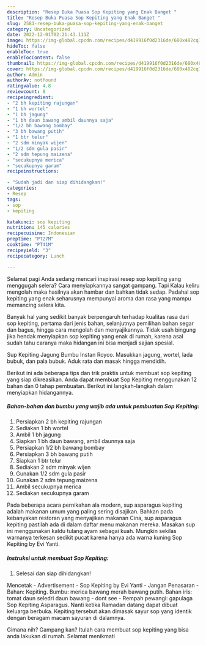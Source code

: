 ```yaml
---
description: "Resep Buka Puasa Sop Kepiting yang Enak Banget "
title: "Resep Buka Puasa Sop Kepiting yang Enak Banget "
slug: 2581-resep-buka-puasa-sop-kepiting-yang-enak-banget
category: Uncategorized
date: 2022-12-01T02:21:43.111Z
image: https://img-global.cpcdn.com/recipes/d419916f0d2316de/680x482cq70/sop-kepiting-foto-resep-utama.jpg
hideToc: false
enableToc: true
enableTocContent: false
thumbnail: https://img-global.cpcdn.com/recipes/d419916f0d2316de/680x482cq70/sop-kepiting-foto-resep-utama.jpg
cover: https://img-global.cpcdn.com/recipes/d419916f0d2316de/680x482cq70/sop-kepiting-foto-resep-utama.jpg
author: Admin
authorAv: notfound
ratingvalue: 4.8
reviewcount: 8
recipeingredient:
- "2 bh kepiting rajungan"
- "1 bh wortel"
- "1 bh jagung"
- "1 bh daun bawang ambil daunnya saja"
- "1/2 bh bawang bombay"
- "3 bh bawang putih"
- "1 btr telur"
- "2 sdm minyak wijen"
- "1/2 sdm gula pasir"
- "2 sdm tepung maizena"
- "secukupnya merica"
- "secukupnya garam"
recipeinstructions:

- "Sudah jadi dan siap dihidangkan!"
categories:
- Resep
tags:
- sop
- kepiting

katakunci: sop kepiting 
nutrition: 145 calories
recipecuisine: Indonesian
preptime: "PT27M"
cooktime: "PT41M"
recipeyield: "3"
recipecategory: Lunch

---
```



Selamat pagi Anda sedang mencari inspirasi resep sop kepiting yang menggugah selera? Cara menyiapkannya sangat gampang. Tapi Kalau keliru mengolah maka hasilnya akan hambar dan bahkan tidak sedap. Padahal sop kepiting yang enak seharusnya mempunyai aroma dan rasa yang mampu memancing selera kita.


Banyak hal yang sedikit banyak berpengaruh terhadap kualitas rasa dari sop kepiting, pertama dari jenis bahan, selanjutnya pemilihan bahan segar dan bagus, hingga cara mengolah dan menyajikannya. Tidak usah bingung jika hendak menyiapkan sop kepiting yang enak di rumah, karena asal sudah tahu caranya maka hidangan ini bisa menjadi sajian spesial.

Sup Kepiting Jagung Bumbu Instan Royco. Masukkan jagung, wortel, lada bubuk, dan pala bubuk. Aduk rata dan masak hingga mendidih.


Berikut ini ada beberapa tips dan trik praktis untuk membuat sop kepiting yang siap dikreasikan. Anda dapat membuat Sop Kepiting menggunakan 12 bahan dan 0 tahap pembuatan. Berikut ini langkah-langkah dalam menyiapkan hidangannya.

<!--inarticleads1-->

##### Bahan-bahan dan bumbu yang wajib ada untuk pembuatan Sop Kepiting:

1. Persiapkan 2 bh kepiting rajungan
1. Sediakan 1 bh wortel
1. Ambil 1 bh jagung
1. Siapkan 1 bh daun bawang, ambil daunnya saja
1. Persiapkan 1/2 bh bawang bombay
1. Persiapkan 3 bh bawang putih
1. Siapkan 1 btr telur
1. Sediakan 2 sdm minyak wijen
1. Gunakan 1/2 sdm gula pasir
1. Gunakan 2 sdm tepung maizena
1. Ambil secukupnya merica
1. Sediakan secukupnya garam


Pada beberapa acara pernikahan ala modern, sup asparagus kepiting adalah makanan umum yang paling sering disajikan. Bahkan pada kebanyakan restoran yang menyajikan makanan Cina, sup asparagus kepiting pastilah ada di dalam daftar menu makanan mereka. Masakan sup ini menggunakan kaldu tulang ayam sebagai kuah. Mungkin sekilas warnanya terkesan sedikit pucat karena hanya ada warna kuning Sop Kepiting by Evi Yanti. 

<!--inarticleads2-->

##### Instruksi untuk membuat Sop Kepiting:


1. Selesai dan siap dihidangkan!

Mencetak - Advertisement - Sop Kepiting by Evi Yanti - Jangan Penasaran - Bahan: Kepiting. Bumbu: merica bawang merah bawang putih. Bahan iris: tomat daun seledri daun bawang - dont see - Rempah pewangi: gapulaga Sop Kepiting Asparagus. Nanti ketika Ramadan datang dapat dibuat keluarga berbuka. Kepiting tersebut akan dimasak sayur sop yang identik dengan beragam macam sayuran di dalamnya. 

Gimana nih? Gampang kan? Itulah cara membuat sop kepiting yang bisa anda lakukan di rumah. Selamat menikmati
